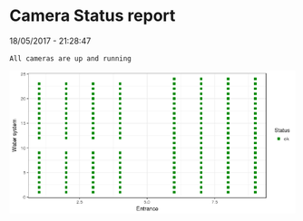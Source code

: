 Camera Status report
================
18/05/2017 - 21:28:47

    All cameras are up and running

![](camreport_files/figure-markdown_github/unnamed-chunk-2-1.png)
